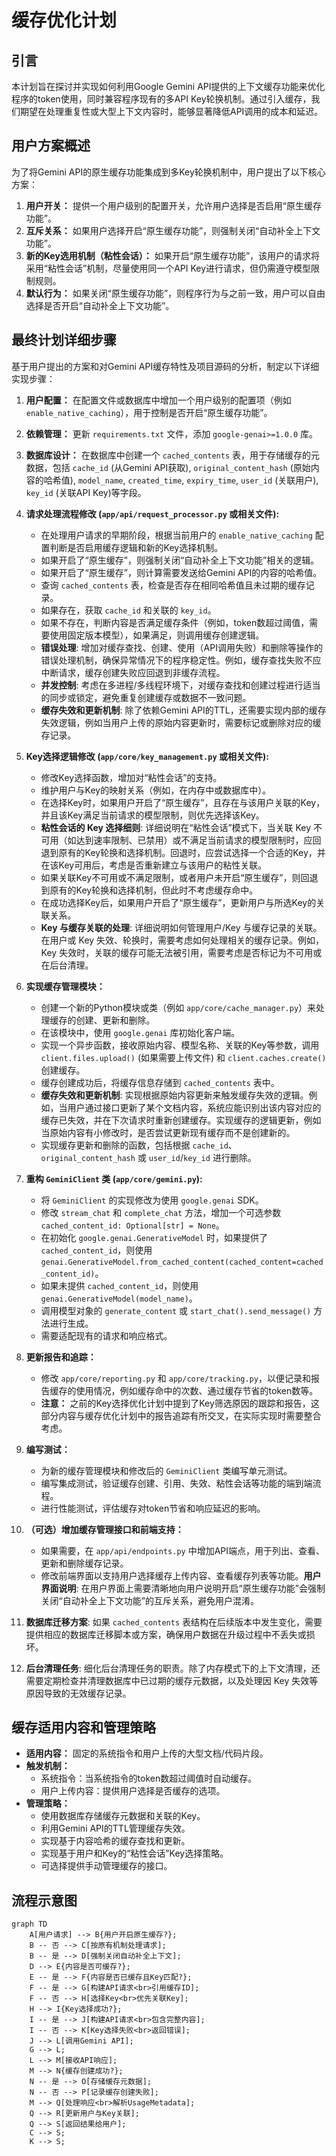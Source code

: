 # 缓存优化计划

## 引言

本计划旨在探讨并实现如何利用Google Gemini API提供的上下文缓存功能来优化程序的token使用，同时兼容程序现有的多API Key轮换机制。通过引入缓存，我们期望在处理重复性或大型上下文内容时，能够显著降低API调用的成本和延迟。

## 用户方案概述

为了将Gemini API的原生缓存功能集成到多Key轮换机制中，用户提出了以下核心方案：

1. **用户开关：** 提供一个用户级别的配置开关，允许用户选择是否启用“原生缓存功能”。
2. **互斥关系：** 如果用户选择开启“原生缓存功能”，则强制关闭“自动补全上下文功能”。
3. **新的Key选用机制（粘性会话）：** 如果开启“原生缓存功能”，该用户的请求将采用“粘性会话”机制，尽量使用同一个API Key进行请求，但仍需遵守模型限制规则。
4. **默认行为：** 如果关闭“原生缓存功能”，则程序行为与之前一致，用户可以自由选择是否开启“自动补全上下文功能”。

## 最终计划详细步骤

基于用户提出的方案和对Gemini API缓存特性及项目源码的分析，制定以下详细实现步骤：

1. **用户配置：** 在配置文件或数据库中增加一个用户级别的配置项（例如 `enable_native_caching`），用于控制是否开启“原生缓存功能”。
2. **依赖管理：** 更新 `requirements.txt` 文件，添加 `google-genai>=1.0.0` 库。
3. **数据库设计：** 在数据库中创建一个 `cached_contents` 表，用于存储缓存的元数据，包括 `cache_id` (从Gemini API获取), `original_content_hash` (原始内容的哈希值), `model_name`, `created_time`, `expiry_time`, `user_id` (关联用户), `key_id` (关联API Key)等字段。
4. **请求处理流程修改 (`app/api/request_processor.py` 或相关文件):**
    * 在处理用户请求的早期阶段，根据当前用户的 `enable_native_caching` 配置判断是否启用缓存逻辑和新的Key选择机制。
    * 如果开启了“原生缓存”，则强制关闭“自动补全上下文功能”相关的逻辑。
    * 如果开启了“原生缓存”，则计算需要发送给Gemini API的内容的哈希值。
    * 查询 `cached_contents` 表，检查是否存在相同哈希值且未过期的缓存记录。
    * 如果存在，获取 `cache_id` 和关联的 `key_id`。
    * 如果不存在，判断内容是否满足缓存条件（例如，token数超过阈值，需要使用固定版本模型），如果满足，则调用缓存创建逻辑。
    * **错误处理**: 增加对缓存查找、创建、使用（API调用失败）和删除等操作的错误处理机制，确保异常情况下的程序稳定性。例如，缓存查找失败不应中断请求，缓存创建失败应回退到非缓存流程。
    * **并发控制**: 考虑在多进程/多线程环境下，对缓存查找和创建过程进行适当的同步或锁定，避免重复创建缓存或数据不一致问题。
    * **缓存失效和更新机制**: 除了依赖Gemini API的TTL，还需要实现内部的缓存失效逻辑，例如当用户上传的原始内容更新时，需要标记或删除对应的缓存记录。
5. **Key选择逻辑修改 (`app/core/key_management.py` 或相关文件):**
    * 修改Key选择函数，增加对“粘性会话”的支持。
    * 维护用户与Key的映射关系（例如，在内存中或数据库中）。
    * 在选择Key时，如果用户开启了“原生缓存”，且存在与该用户关联的Key，并且该Key满足当前请求的模型限制，则优先选择该Key。
    * **粘性会话的 Key 选择细则**: 详细说明在“粘性会话”模式下，当关联 Key 不可用（如达到速率限制、已禁用）或不满足当前请求的模型限制时，应回退到原有的Key轮换和选择机制。回退时，应尝试选择一个合适的Key，并在该Key可用后，考虑是否重新建立与该用户的粘性关联。
    * 如果关联Key不可用或不满足限制，或者用户未开启“原生缓存”，则回退到原有的Key轮换和选择机制，但此时不考虑缓存命中。
    * 在成功选择Key后，如果用户开启了“原生缓存”，更新用户与所选Key的关联关系。
    * **Key 与缓存关联的处理**: 详细说明如何管理用户/Key 与缓存记录的关联。在用户或 Key 失效、轮换时，需要考虑如何处理相关的缓存记录。例如，Key 失效时，关联的缓存可能无法被引用，需要考虑是否标记为不可用或在后台清理。
6. **实现缓存管理模块：**
    * 创建一个新的Python模块或类（例如 `app/core/cache_manager.py`）来处理缓存的创建、更新和删除。
    * 在该模块中，使用 `google.genai` 库初始化客户端。
    * 实现一个异步函数，接收原始内容、模型名称、关联的Key等参数，调用 `client.files.upload()` (如果需要上传文件) 和 `client.caches.create()` 创建缓存。
    * 缓存创建成功后，将缓存信息存储到 `cached_contents` 表中。
    * **缓存失效和更新机制**: 实现根据原始内容更新来触发缓存失效的逻辑。例如，当用户通过接口更新了某个文档内容，系统应能识别出该内容对应的缓存已失效，并在下次请求时重新创建缓存。实现缓存的逻辑更新，例如当原始内容有小修改时，是否尝试更新现有缓存而不是创建新的。
    * 实现缓存更新和删除的函数，包括根据 `cache_id`、`original_content_hash` 或 `user_id`/`key_id` 进行删除。
7. **重构 `GeminiClient` 类 (`app/core/gemini.py`):**
    * 将 `GeminiClient` 的实现修改为使用 `google.genai` SDK。
    * 修改 `stream_chat` 和 `complete_chat` 方法，增加一个可选参数 `cached_content_id: Optional[str] = None`。
    * 在初始化 `google.genai.GenerativeModel` 时，如果提供了 `cached_content_id`，则使用 `genai.GenerativeModel.from_cached_content(cached_content=cached_content_id)`。
    * 如果未提供 `cached_content_id`，则使用 `genai.GenerativeModel(model_name)`。
    * 调用模型对象的 `generate_content` 或 `start_chat().send_message()` 方法进行生成。
    * 需要适配现有的请求和响应格式。
8. **更新报告和追踪：**
    * 修改 `app/core/reporting.py` 和 `app/core/tracking.py`，以便记录和报告缓存的使用情况，例如缓存命中的次数、通过缓存节省的token数等。
    * **注意：** 之前的Key选择优化计划中提到了Key筛选原因的跟踪和报告，这部分内容与缓存优化计划中的报告追踪有所交叉，在实际实现时需要整合考虑。
9. **编写测试：**
    * 为新的缓存管理模块和修改后的 `GeminiClient` 类编写单元测试。
    * 编写集成测试，验证缓存创建、引用、失效、粘性会话等功能的端到端流程。
    * 进行性能测试，评估缓存对token节省和响应延迟的影响。
10. **（可选）增加缓存管理接口和前端支持：**
    * 如果需要，在 `app/api/endpoints.py` 中增加API端点，用于列出、查看、更新和删除缓存记录。
    * 修改前端界面以支持用户选择缓存上传内容、查看缓存列表等功能。**用户界面说明**: 在用户界面上需要清晰地向用户说明开启“原生缓存功能”会强制关闭“自动补全上下文功能”的互斥关系，避免用户混淆。

11. **数据库迁移方案**: 如果 `cached_contents` 表结构在后续版本中发生变化，需要提供相应的数据库迁移脚本或方案，确保用户数据在升级过程中不丢失或损坏。
12. **后台清理任务**: 细化后台清理任务的职责。除了内存模式下的上下文清理，还需要定期检查并清理数据库中已过期的缓存元数据，以及处理因 Key 失效等原因导致的无效缓存记录。

## 缓存适用内容和管理策略

* **适用内容：** 固定的系统指令和用户上传的大型文档/代码片段。
* **触发机制：**
  * 系统指令：当系统指令的token数超过阈值时自动缓存。
  * 用户上传内容：提供用户选择是否缓存的选项。
* **管理策略：**
  * 使用数据库存储缓存元数据和关联的Key。
  * 利用Gemini API的TTL管理缓存失效。
  * 实现基于内容哈希的缓存查找和更新。
  * 实现基于用户和Key的“粘性会话”Key选择策略。
  * 可选择提供手动管理缓存的接口。

## 流程示意图

```mermaid
graph TD
    A[用户请求] --> B{用户开启原生缓存?};
    B -- 否 --> C[按原有机制处理请求];
    B -- 是 --> D[强制关闭自动补全上下文];
    D --> E{内容是否可缓存?};
    E -- 是 --> F{内容是否已缓存且Key匹配?};
    F -- 是 --> G[构建API请求<br>引用缓存ID];
    F -- 否 --> H[选择Key<br>优先关联Key];
    H --> I{Key选择成功?};
    I -- 是 --> J[构建API请求<br>包含完整内容];
    I -- 否 --> K[Key选择失败<br>返回错误];
    J --> L[调用Gemini API];
    G --> L;
    L --> M[接收API响应];
    M --> N{缓存创建成功?};
    N -- 是 --> O[存储缓存元数据];
    N -- 否 --> P[记录缓存创建失败];
    M --> Q[处理响应<br>解析UsageMetadata];
    Q --> R[更新用户与Key关联];
    Q --> S[返回结果给用户];
    C --> S;
    K --> S;
